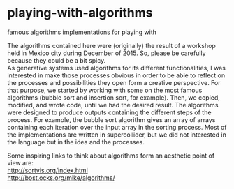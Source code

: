 # playing-with-algorithms
famous algorithms implementations for playing with <br/>

The algorithms contained here were (originally) the result of a workshop held in Mexico city during December of 2015. So, please be carefully because they could be a bit spicy.<br/>
As generative systems used algorithms for its different functionalities, I was interested in make those processes obvious in order to be able to reflect on the processes and possibilities they open form a creative perspective. For that purpose, we started by working with some on the most famous algorithms (bubble sort and insertion sort, for example). Then, we copied, modified, and wrote code, until we had the desired result.
The algorithms were designed to produce outputs containing the different steps of the process. For example, the bubble sort algorithm gives an array of arrays containing each iteration over the input array in the sorting process. Most of the implementations are written in supercollider, but we did not interested in the language but in the idea and the processes.<br/>

Some inspiring links to think about algorithms form an aesthetic point of view are: <br/>
http://sortvis.org/index.html <br/>
http://bost.ocks.org/mike/algorithms/ <br/>